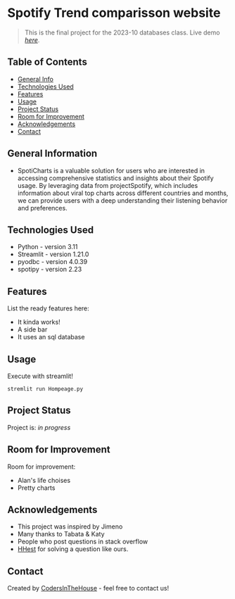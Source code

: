 # Spotify Trend comparisson website
> This is the final project for the 2023-10 databases class.
> Live demo [_here_](https://spotycharts.streamlit.app/). <!-- If you have the project hosted somewhere, include the link here. -->

## Table of Contents
* [General Info](#general-information)
* [Technologies Used](#technologies-used)
* [Features](#features)
* [Usage](#usage)
* [Project Status](#project-status)
* [Room for Improvement](#room-for-improvement)
* [Acknowledgements](#acknowledgements)
* [Contact](#contact)


## General Information
- SpotiCharts is a valuable solution for users who are interested in accessing comprehensive statistics and insights about their Spotify usage. By leveraging data from projectSpotify, which includes information about viral top charts across different countries and months, we can provide users with a deep understanding their listening behavior and preferences.

## Technologies Used
- Python - version 3.11
- Streamlit - version 1.21.0
- pyodbc - version 4.0.39
- spotipy - version 2.23


## Features
List the ready features here:
- It kinda works!
- A side bar
- It uses an sql database


## Usage
Execute with streamlit!

`stremlit run Hompeage.py`


## Project Status
Project is: _in progress_ <!-- / _complete_ / _no longer being worked on_. If you are no longer working on it, provide reasons why. --> 


## Room for Improvement

Room for improvement:
- Alan's life choises
- Pretty charts


## Acknowledgements
- This project was inspired by Jimeno
- Many thanks to Tabata & Katy
- People who post questions in stack overflow
- [HHest](https://github.com/HHest) for solving a question like ours.


## Contact
Created by [CodersInTheHouse](https://github.com/CodersInTheHouse) - feel free to contact us!
